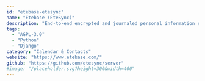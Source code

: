 ```yaml
---
id: "etebase-etesync"
name: "Etebase (EteSync)"
description: "End-to-end encrypted and journaled personal information server supporting calendar and contact data, offering its own clients."
tags:
  - "AGPL-3.0"
  - "Python"
  - "Django"
category: "Calendar & Contacts"
website: "https://www.etebase.com/"
github: "https://github.com/etesync/server"
#image: "/placeholder.svg?height=300&width=400"
---
```


